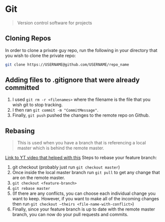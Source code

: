 # Git

> Version control software for projects

## Cloning Repos

In order to clone a private guy repo, run the following in your directory that you wish to clone the private repo:

```bash
git clone https://USERNAME@github.com/USERNAME/repo_name
```

## Adding files to .gitignore that were already committed

1. I used `git rm -r <filenames>`  where the filename is the file that you wish git to stop tracking. 
2. I then ran `git commit -m "CommitMessage"`. 
3. Finally, `git push` pushed the changes to the remote repo on Github.

## Rebasing

> This is used when you have a branch that is referencing a local master which is behind the remote master.

[Link to YT video that helped with this](https://www.youtube.com/watch?v=f1wnYdLEpgI)
Steps to rebase your feature branch:

1. git checkout <local-master-branch> (probably just run `git checkout master`)
2. Once inside the local master branch run `git pull` to get any change that are on the remote master.
3. `git checkout <feature-branch>`
4. `git rebase master`
5. (If there are any conflicts, you can choose each individual change you want to keep. However, if you want to make all of the incoming changes then run `git checkout –theirs <file-name-with-conflict>`)
6. Finally, since your feature branch is up to date with the remote master branch, you can now do your pull requests and commits.
